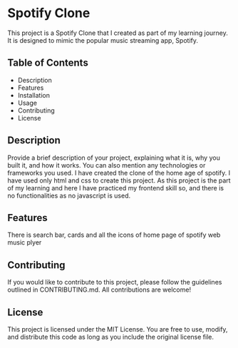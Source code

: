 # Spotify Clone

This project is a Spotify Clone that I created as part of my learning journey. It is designed to mimic the popular music streaming app, Spotify.

## Table of Contents

- Description
- Features
- Installation
- Usage
- Contributing
- License

## Description

Provide a brief description of your project, explaining what it is, why you built it, and how it works. You can also mention any technologies or frameworks you used.
I have created the clone of the home age of spotify. I have used only html and css to create this project.
As this project is the part of my learning and here I have practiced my frontend skill so, and there is no functionalities as no javascript is used.

## Features

There is search bar, cards and all the icons of home page of spotify web music plyer

## Contributing

If you would like to contribute to this project, please follow the guidelines outlined in CONTRIBUTING.md. All contributions are welcome!

## License

This project is licensed under the MIT License. You are free to use, modify, and distribute this code as long as you include the original license file.

